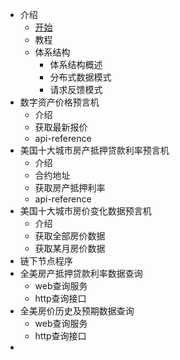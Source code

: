 - 介绍
  - [开始](README.md)
  - 教程
  - 体系结构
    - 体系结构概述
    - 分布式数据模式
    - 请求反馈模式
- 数字资产价格预言机
  - 介绍
  - 获取最新报价
  - api-reference
- 美国十大城市房产抵押贷款利率预言机
  - 介绍
  - 合约地址
  - 获取房产抵押利率
  - api-reference
- 美国十大城市房价变化数据预言机
  - 介绍
  - 获取全部房价数据
  - 获取某月房价数据
- 链下节点程序
- 全美房产抵押贷款利率数据查询
  - web查询服务
  - http查询接口
- 全美房价历史及预期数据查询
  - web查询服务
  - http查询接口
- 

